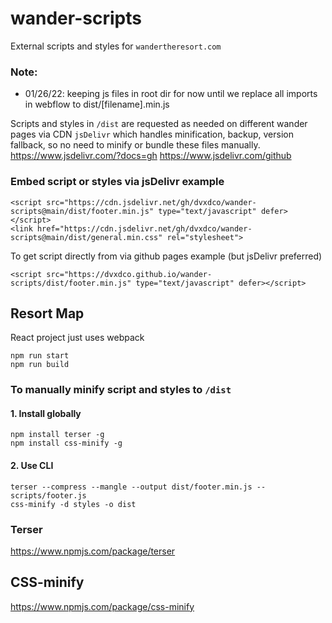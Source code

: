# wander-scripts
External scripts and styles for `wandertheresort.com`

### Note:
- 01/26/22: keeping js files in root dir for now until we replace all imports in webflow to dist/[filename].min.js

Scripts and styles in `/dist` are requested as needed on different wander pages via CDN `jsDelivr` which handles minification, backup, version fallback, so no need to minify or bundle these files manually.
https://www.jsdelivr.com/?docs=gh
https://www.jsdelivr.com/github

### Embed script or styles via jsDelivr example
```
<script src="https://cdn.jsdelivr.net/gh/dvxdco/wander-scripts@main/dist/footer.min.js" type="text/javascript" defer></script>
<link href="https://cdn.jsdelivr.net/gh/dvxdco/wander-scripts@main/dist/general.min.css" rel="stylesheet">
```

To get script directly from via github pages example (but jsDelivr preferred)
```
<script src="https://dvxdco.github.io/wander-scripts/dist/footer.min.js" type="text/javascript" defer></script>
```

## Resort Map

React project just uses webpack
```
npm run start
npm run build
```

### To manually minify script and styles to `/dist `

#### 1. Install globally
```
npm install terser -g
npm install css-minify -g
```

#### 2. Use CLI

```
terser --compress --mangle --output dist/footer.min.js -- scripts/footer.js   
css-minify -d styles -o dist
```

### Terser
https://www.npmjs.com/package/terser

## CSS-minify
https://www.npmjs.com/package/css-minify
